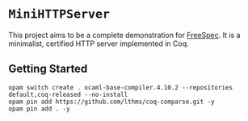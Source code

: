# `MiniHTTPServer`

This project aims to be a complete demonstration for
[FreeSpec](https://github.com/lthms/FreeSpec).  It is a minimalist,
certified HTTP server implemented in Coq.

## Getting Started

```
opam switch create . ocaml-base-compiler.4.10.2 --repositories default,coq-released --no-install
opam pin add https://github.com/lthms/coq-comparse.git -y
opam pin add . -y
```
